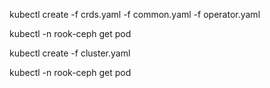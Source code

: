kubectl create -f crds.yaml -f common.yaml -f operator.yaml

kubectl -n rook-ceph get pod

kubectl create -f cluster.yaml

kubectl -n rook-ceph get pod

